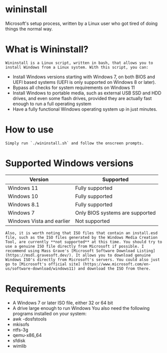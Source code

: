 # wininstall
Microsoft's setup process, written by a Linux user who got tired of doing things the normal way.

# What is Wininstall?
	Wininstall is a Linux script, written in bash, that allows you to install Windows from a Linux system. With this script, you can:
- Install Windows versions starting with Windows 7, on both BIOS and UEFI based systems (UEFI is only supported on Windows 8 or later).
- Bypass all checks for system requirements on Windows 11
- Install Windows to portable media, such as external USB SSD and HDD drives, and even some flash drives, provided they are actually fast enough to run a full operating system
- Have a fully functional Windows operating system up in just minutes.
# How to use
	Simply run `./wininstall.sh` and follow the onscreen prompts.
# Supported Windows versions
| Version | Supported |
| ----- | ----- |
| Windows 11 | Fully supported |
| Windows 10 | Fully supported |
| Windows 8.1 | Fully supported |
| Windows 7 | Only BIOS systems are supported |
| Windows Vista and earlier | Not supported |
	Also, it is worth noting that ISO files that contain an install.esd file, such as the ISO files generated by the Windows Media Creation Tool, are currently **not supported** at this time. You should try to use a genuine ISO file directly from Microsoft if possible. I recommend using Mass Grave's [Microsoft Software Download Listing] (https://msdl.gravesoft.dev/). It allows you to download genuine Windows ISO's directly from Microsoft's servers. You could also just go to [Microsoft's official site] (https://www.microsoft.com/en-us/software-download/windows11) and download the ISO from there.
# Requirements
- A Windows 7 or later ISO file, either 32 or 64 bit
- A drive large enough to run Windows
You also need the following programs installed on your system:
- awk
-dosfstools
- mkisofs
- ntfs-3g
- qemu-x86_64
- sfdisk
- wimlib
